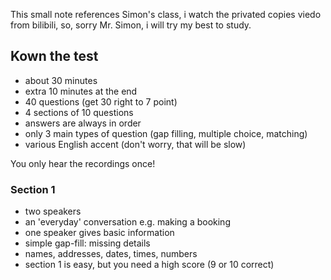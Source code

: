 This small note references Simon's class, i watch the privated copies viedo from bilibili, so, sorry Mr. Simon, i will try my best to study.

## Kown the test

- about 30 minutes
- extra 10 minutes at the end
- 40 questions (get 30 right to 7 point)
- 4 sections of 10 questions
- answers are always in order
- only 3 main types of question (gap filling, multiple choice, matching)
- various English accent (don't worry, that will be slow)

You only hear the recordings once!

### Section 1

- two speakers
- ﻿﻿an 'everyday' conversation e.g. making a booking
- ﻿﻿one speaker gives basic information
- ﻿﻿simple gap-fill: missing details
- ﻿﻿names, addresses, dates, times, numbers
- ﻿﻿section 1 is easy, but you need a high score (9 or 10 correct)